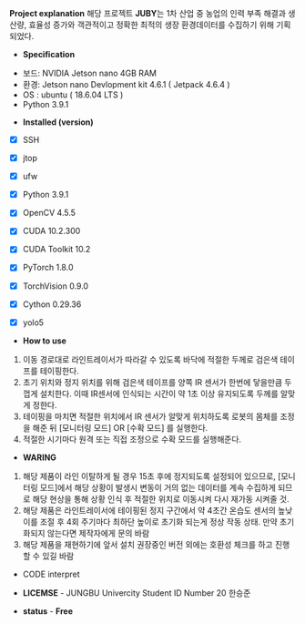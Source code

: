 **Project explanation**
해당 프로젝트 **JUBY**는 1차 산업 중 농업의 인력 부족 해결과 생산량, 효율성 증가와 객관적이고 정확한 최적의 생장 환경데이터를 수집하기 위해 기획되었다.

*  **Specification**
- 보드: NVIDIA Jetson nano 4GB RAM
- 환경: Jetson nano Devlopment kit 4.6.1 ( Jetpack 4.6.4 )
- OS : ubuntu  ( 18.6.04 LTS )
- Python 3.9.1

* **Installed (version)**
- [x]  SSH
- [x]  jtop
- [x]  ufw
- [x]  Python 3.9.1
- [x]  OpenCV 4.5.5
- [x]  CUDA 10.2.300
- [x]  CUDA Toolkit 10.2
- [x]  PyTorch 1.8.0
- [x]  TorchVision 0.9.0
- [x]  Cython 0.29.36
- [x]  yolo5


* **How to use**
1. 이동 경로대로 라인트레이서가 따라갈 수 있도록 바닥에 적절한 두께로 검은색 테이프를 테이핑한다.
2. 초기 위치와 정지 위치를 위해 검은색 테이프를 양쪽 IR 센서가 한번에 닿을만큼 두껍게 설치한다. 이때 IR센서에 인식되는 시간이 약 1초 이상 유지되도록 두께를 알맞게 정한다.
3. 테이핑을 마치면 적절한 위치에서 IR 센서가 알맞게 위치하도록 로봇의 몸체를 조정을 해준 뒤 [모니터링 모드] OR [수확 모드] 를 실행한다.
4. 적절한 시기마다 원격 또는 직접 조정으로 수확 모드를 실행해준다.

* **WARING**
1. 해당 제품이 라인 이탈하게 될 경우 15초 후에 정지되도록 설정되어 있으므로, [모니터링 모드]에서 해당 상황이 발생시 변동이 거의 없는 데이터를 계속 수집하게 되므로 해당 현상을 통해 상황 인식 후 적절한 위치로 이동시켜 다시 재가동 시켜줄 것.
2. 해당 제품은 라인트레이서에 테이핑된 정지 구간에서 약 4초간 온습도 센서의 높낮이를 조절 후 4회 주기마다 최하단 높이로 초기화 되는게 정상 작동 상태. 만약 초기화되지 않는다면 제작자에게 문의 바람
3. 해당 제품을 재현하기에 앞서 설치 권장중인 버전 외에는 호환성 체크를 하고 진행할 수 있길 바람


* CODE interpret



* **LICEMSE** - JUNGBU Univercity Student ID Number 20 한승준
* **status** - **Free**
